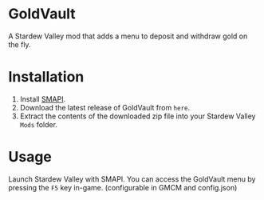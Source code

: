 # GoldVault
A Stardew Valley mod that adds a menu to deposit and withdraw gold on the fly.

# Installation 
1. Install [SMAPI](https://smapi.io/).
2. Download the latest release of GoldVault from `here`.
3. Extract the contents of the downloaded zip file into your Stardew Valley `Mods` folder.

# Usage
Launch Stardew Valley with SMAPI. You can access the GoldVault menu by pressing the `F5` key in-game. (configurable in GMCM and config.json)
